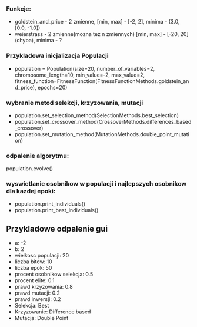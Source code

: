 ### Funkcje:
- goldstein_and_price - 2 zmienne,  [min, max] - [-2, 2], minima - (3.0, [0.0, -1.0])
- weierstrass - 2 zmienne(mozna tez n zmiennych) [min, max] - [-20, 20] (chyba), minima - ? 

### Przykladowa inicjalizacja Populacji

- population = Population(size=20, number_of_variables=2, chromosome_length=10, min_value=-2, max_value=2,
                            fitness_function=FitnessFunction(FitnessFunctionMethods.goldstein_and_price), epochs=20)
### wybranie metod selekcji, krzyzowania, mutacji
- population.set_selection_method(SelectionMethods.best_selection)
- population.set_crossover_method(CrossoverMethods.differences_based_crossover)
- population.set_mutation_method(MutationMethods.double_point_mutation)

### odpalenie algorytmu:
population.evolve()

### wyswietlanie osobnikow w populacji i najlepszych osobnikow dla kazdej epoki:

- population.print_individuals()
- population.print_best_individuals()


## Przykladowe odpalenie gui
- a: -2
- b: 2
- wielkosc populacji: 20
- liczba bitow: 10
- liczba epok: 50
- procent osobnikow selekcja: 0.5
- procent elite: 0.1
- prawd krzyzowania: 0.8
- prawd mutacji: 0.2
- prawd inwersji: 0.2
- Selekcja: Best
- Krzyzowanie: Difference based
- Mutacja: Double Point